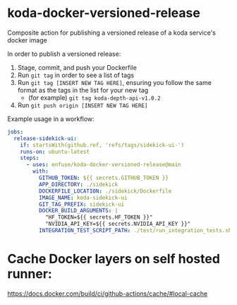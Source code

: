 # koda-docker-versioned-release
Composite action for publishing a versioned release of a koda service's docker image

In order to publish a versioned release:
  1) Stage, commit, and push your Dockerfile
  2) Run `git tag` in order to see a list of tags
  3) Run `git tag [INSERT NEW TAG HERE]`, ensuring you follow the same format as the tags in the list for your new tag
      * (for example) `git tag koda-depth-api-v1.0.2`
  5) Run `git push origin [INSERT NEW TAG HERE]`



Example usage in a workflow:
```yml
jobs:
  release-sidekick-ui:
    if: startsWith(github.ref, 'refs/tags/sidekick-ui-')
    runs-on: ubuntu-latest
    steps:
      - uses: enfuse/koda-docker-versioned-release@main
        with:
          GITHUB_TOKEN: ${{ secrets.GITHUB_TOKEN }}
          APP_DIRECTORY: ./sidekick
          DOCKERFILE_LOCATION: ./sidekick/Dockerfile
          IMAGE_NAME: koda-sidekick-ui
          GIT_TAG_PREFIX: sidekick-ui
          DOCKER_BUILD_ARGUMENTS: |
            "HF_TOKEN=${{ secrets.HF_TOKEN }}"
            "NVIDIA_API_KEY=${{ secrets.NVIDIA_API_KEY }}"
          INTEGRATION_TEST_SCRIPT_PATH: ./test/run_integration_tests.sh
```

# Cache Docker layers on self hosted runner:
https://docs.docker.com/build/ci/github-actions/cache/#local-cache
